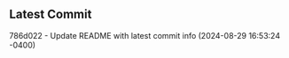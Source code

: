 
## Latest Commit
786d022 - Update README with latest commit info (2024-08-29 16:53:24 -0400) <Yunxi-Zhou>
